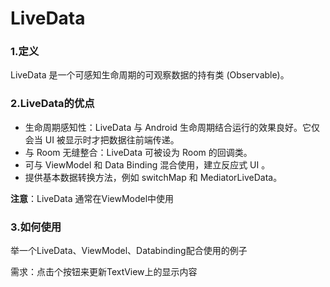 # LiveData

### 1.定义

LiveData 是一个可感知生命周期的可观察数据的持有类 (Observable)。

### 2.LiveData的优点

- 生命周期感知性：LiveData 与 Android 生命周期结合运行的效果良好。它仅会当 UI 被显示时才把数据往前端传递。
- 与 Room 无缝整合：LiveData 可被设为 Room 的回调类。
- 可与 ViewModel 和 Data Binding 混合使用，建立反应式 UI 。
- 提供基本数据转换方法，例如 switchMap 和 MediatorLiveData。

**注意**：LiveData 通常在ViewModel中使用

### 3.如何使用

举一个LiveData、ViewModel、Databinding配合使用的例子

需求：点击个按钮来更新TextView上的显示内容







